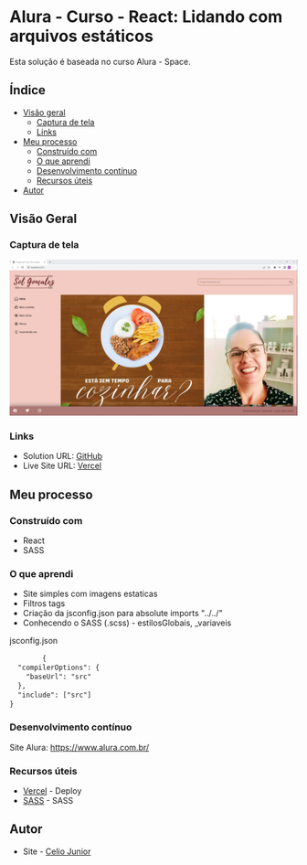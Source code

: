 # Alura - Curso - React: Lidando com arquivos estáticos

Esta solução é baseada no curso Alura - Space. 

## Índice

- [Visão geral](#visão-geral)
   - [Captura de tela](#captura-de-tela)
   - [Links](#links)
- [Meu processo](#meu-processo)
   - [Construído com](#construído-com)
   - [O que aprendi](#o-que-aprendi)
   - [Desenvolvimento contínuo](#desenvolvimento-contínuo)
   - [Recursos úteis](#recursos-úteis)
- [Autor](#autor)




## Visão Geral

### Captura de tela

<img src="/public//assets/imagens/FRONT.PNG" alt style="max-width: 100%">


### Links

- Solution URL: [GitHub](https://github.com/AIemao/aluraSpaceMain)
- Live Site URL: [Vercel](https://alura-space-jade.vercel.app/)

## Meu processo

### Construído com

- React
- SASS


### O que aprendi

- Site simples com imagens estaticas
- Filtros tags
- Criação da jsconfig.json para absolute imports "../../"
- Conhecendo o SASS (.scss) - estilosGlobais, _variaveis

jsconfig.json
````JS
        {
  "compilerOptions": {
    "baseUrl": "src"
  },
  "include": ["src"]
}
````

### Desenvolvimento contínuo

Site Alura:
https://www.alura.com.br/

### Recursos úteis

- [Vercel](https://vercel.com/) - Deploy
- [SASS](https://sass-lang.com/) - SASS


## Autor

- Site - [Celio Junior](https://www.linkedin.com/in/celio-junior-152529193/)


